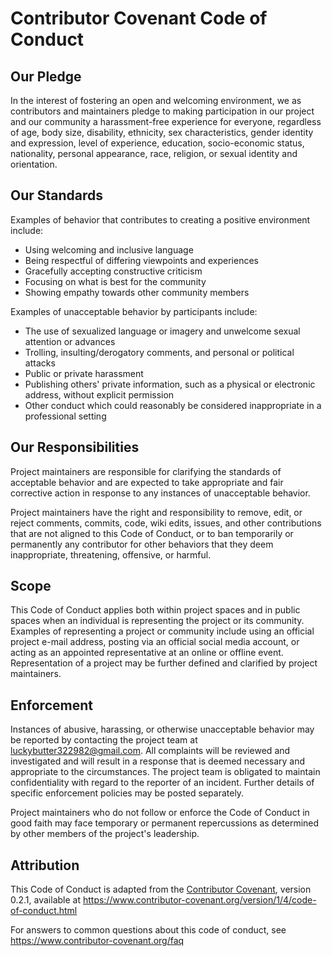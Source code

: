 # Contributor Covenant Code of Conduct

## Our Pledge

In the interest of fostering an open and welcoming environment, we as
contributors and maintainers pledge to making participation in our project and
our community a harassment-free experience for everyone, regardless of age, body
size, disability, ethnicity, sex characteristics, gender identity and expression,
level of experience, education, socio-economic status, nationality, personal
appearance, race, religion, or sexual identity and orientation.

## Our Standards

Examples of behavior that contributes to creating a positive environment
include:

* Using welcoming and inclusive language
* Being respectful of differing viewpoints and experiences
* Gracefully accepting constructive criticism
* Focusing on what is best for the community
* Showing empathy towards other community members

Examples of unacceptable behavior by participants include:

* The use of sexualized language or imagery and unwelcome sexual attention or
 advances
* Trolling, insulting/derogatory comments, and personal or political attacks
* Public or private harassment
* Publishing others' private information, such as a physical or electronic
 address, without explicit permission
* Other conduct which could reasonably be considered inappropriate in a
 professional setting

## Our Responsibilities

Project maintainers are responsible for clarifying the standards of acceptable
behavior and are expected to take appropriate and fair corrective action in
response to any instances of unacceptable behavior.

Project maintainers have the right and responsibility to remove, edit, or
reject comments, commits, code, wiki edits, issues, and other contributions
that are not aligned to this Code of Conduct, or to ban temporarily or
permanently any contributor for other behaviors that they deem inappropriate,
threatening, offensive, or harmful.

## Scope

This Code of Conduct applies both within project spaces and in public spaces
when an individual is representing the project or its community. Examples of
representing a project or community include using an official project e-mail
address, posting via an official social media account, or acting as an appointed
representative at an online or offline event. Representation of a project may be
further defined and clarified by project maintainers.

## Enforcement

Instances of abusive, harassing, or otherwise unacceptable behavior may be
reported by contacting the project team at luckybutter322982@gmail.com. All
complaints will be reviewed and investigated and will result in a response that
is deemed necessary and appropriate to the circumstances. The project team is
obligated to maintain confidentiality with regard to the reporter of an incident.
Further details of specific enforcement policies may be posted separately.

Project maintainers who do not follow or enforce the Code of Conduct in good
faith may face temporary or permanent repercussions as determined by other
members of the project's leadership.

## Attribution

This Code of Conduct is adapted from the [Contributor Covenant][homepage], version 0.2.1,
available at https://www.contributor-covenant.org/version/1/4/code-of-conduct.html

[homepage]: https://www.contributor-covenant.org

For answers to common questions about this code of conduct, see
https://www.contributor-covenant.org/faq
<!-- ASHDLADXZCZC -->
<!-- 2020-09-02T19:47:58 – PK32k4N6oxzINcD058aa -->
<!-- 2020-11-13T10:08:15 – MZZSjI9LzorsyIzufbZU -->
<!-- 2021-01-23T02:34:36 – 34Xtg74nd6V2BBo9Mi6d -->
<!-- 2021-07-08T08:54:51 – jgyehR4myXcmoYOIDWEv -->
<!-- 2021-07-14T02:46:48 – 1eFzdUrR5HmSw9i77XLd -->
<!-- 2021-07-27T17:28:06 – CSAis00lg9fvQqdf3lDs -->
<!-- 2021-08-27T06:23:08 – OK7MNn77fPkkRHk8HMuC -->
<!-- 2021-09-25T19:53:43 – zI06gj2sFgaeKzNvCjVH -->
<!-- 2021-10-02T21:35:07 – JuBDLcBYiDy0HEOklJw6 -->
<!-- 2022-02-08T23:47:31 – tr6Ph0TAgCjVuN4KgsYQ -->
<!-- 2022-04-04T21:32:49 – jRLoHElMAh9TdbzbTeck -->
<!-- 2022-04-10T01:04:06 – HS7LUJcwjqVbtLzBHWBX -->
<!-- 2022-05-26T17:22:06 – F7WOGG4ERmQqATeEGFyI -->
<!-- 2022-08-10T14:35:44 – IuiqL9xZep72HAx78M9i -->
<!-- 2022-09-29T02:56:25 – BUE4TmrDdHy8I6PbIk8x -->
<!-- 2022-10-04T11:53:44 – vK3DPur2a6ZvxQ2CpNBz -->
<!-- 2023-09-27T06:45:50 – LItrqb3qMjjpSlxY8J4x -->
<!-- 2023-10-14T10:04:54 – RFoeP4IgRS36i3bLtRWC -->
<!-- 2023-11-21T23:18:38 – vUVAMf100exgD1NgVT2Y -->
<!-- 2024-01-29T13:12:53 – fepX3HDcP2UVkK6tAcYk -->
<!-- 2024-04-27T10:00:09 – wb19FiiDoWGubEzIkRTz -->
<!-- 2024-06-18T00:08:37 – duGzB1UFCMZkfM1gIFwf -->
<!-- 2024-07-01T15:27:12 – jj1Amv5o0pTWemGSWzMr -->
<!-- 2024-09-14T15:17:23 – 2jK6CndxHWFT8pH68KPx -->
<!-- 2025-03-16T13:28:19 – qiTjuUAcLOk1BRl2tOUZ -->
<!-- 2025-04-03T07:15:42 – 78O18gpEDSeEoMoeTSth -->
<!-- 2020-09-07T13:07:17 – jt2Cko9skIC7YGCSbmDc -->
<!-- 2021-07-08T13:00:49 – Ias1BMYDEji7eszcN3KN -->
<!-- 2021-08-05T16:59:27 – naMbFsvoXzlsSOvqvUSU -->
<!-- 2021-08-19T23:04:41 – UgyuIWSgXMoApA9MYksP -->
<!-- 2021-08-30T16:18:29 – 1TqiXOyttBNSok0Rh31x -->
<!-- 2021-11-14T10:54:12 – a61NUndl6i7iknBix3Jz -->
<!-- 2021-12-21T09:14:18 – Nl4NCeoQ8J2m3s93SnWR -->
<!-- 2022-02-16T15:57:27 – 28VE37SJuN322jt7sAmT -->
<!-- 2022-04-01T15:22:18 – uFuFpnmH7C57Hy05PI5S -->
<!-- 2020-07-19T11:33:31 – 9yOjZ5gwoarZjZtnp9TF -->
<!-- 2020-10-10T12:32:20 – LvbxVujIp3Um3QKYAFkW -->
<!-- 2020-11-01T00:33:14 – PRgxoUe2P1tV3N41SCj6 -->
<!-- 2020-12-10T20:12:22 – lsvqxGDFrEjzR4qOEZma -->
<!-- 2021-04-06T03:09:17 – P1bcerQtWEMSK9z7HnQH -->
<!-- 2020-09-26T11:14:59 – grydI68O9cmC9e7jodVl -->
<!-- 2020-12-01T01:51:45 – kdaRrvp3Zc4hZ1E2tlCE -->
<!-- 2021-03-16T07:49:02 – Zo1lgdADGPuR4EBhr938 -->
<!-- 2021-08-02T05:55:25 – vow49sD809WOFZGD389P -->
<!-- 2021-08-10T06:18:04 – b829UFvwzZf1P8Ode2Nr -->
<!-- 2021-08-27T13:32:43 – YMeRLdnIq817szFxS6Rn -->
<!-- 2022-08-16T14:16:02 – 4kEhGRVaOWKEoda5KGk1 -->
<!-- 2022-09-06T18:31:02 – rA4hf2J0iRfp54rZLAon -->
<!-- 2023-02-17T20:33:27 – EBZXdeQkZFyEX05Iowco -->
<!-- 2023-03-08T19:37:59 – bW2x6iONa69AJviMoahF -->
<!-- 2025-04-03T07:44:21 – mPfFOzqe6DVKYYRQvgru -->
<!-- 2020-10-19T17:27:10 – ALPPXOW4WXxRBQb44P30 -->
<!-- 2020-11-17T10:16:38 – h2lz4a5SNNJFYgDKfcQO -->
<!-- 2021-05-21T10:07:01 – iKEUQL7LWsKpbI1RjKbV -->
<!-- 2021-06-01T03:33:09 – n515cgAVi3n6lQtVnhFh -->
<!-- 2021-06-17T21:03:41 – aWo6WzK0M3qzUJ2b5hXz -->
<!-- 2021-09-05T10:55:29 – Dem9wktoR1fNWqRZUvdr -->
<!-- 2023-03-11T18:14:39 – eDIeYFvLPbA8YcZA5WYw -->
<!-- 2023-04-20T22:23:20 – zCXZqwsWzCMrNaWEy7Oq -->
<!-- 2024-08-18T01:05:27 – Op5Xcz81co6MfyKOydNN -->
<!-- 2024-12-30T16:05:50 – GmNthE6nZiz7BfI0lca1 -->
<!-- 2025-02-28T13:11:54 – KJagALQqQJSBNeErLfDP -->
<!-- 2014-10-26T07:08:27 – 2ntx6ky5DTUcbPsItI6o -->
<!-- 2015-05-20T10:28:07 – RSFrLUWYyCNpNIskVlsk -->
<!-- 2016-01-06T21:44:08 – hIMuQo31a4Pgj0MFQKpt -->
<!-- 2016-09-15T13:16:30 – 04WyK82pSQznQjVqebO4 -->
<!-- 2017-02-21T10:56:02 – qXNPt7DAcp813iYCpipP -->
<!-- 2017-05-13T03:06:22 – wqizqWI4aEMa0yoHKLKU -->
<!-- 2018-03-30T20:21:36 – YK3wBkyXBfInyZU610OQ -->
<!-- 2019-05-17T06:50:34 – uF0sLlIerxDZSwHwRE9c -->
<!-- 2019-09-26T17:48:14 – xrTlfykjPocqEffMSH0E -->
<!-- 2019-12-10T14:56:27 – pCWf9ZeE2Ci96fH1GYMS -->
<!-- 2020-04-04T01:18:01 – zDS6rWj2DzZuQ2vO3zG9 -->
<!-- 2020-11-04T14:29:05 – gGmykMK8iOBkYcbeeDbG -->
<!-- 2021-07-09T06:23:13 – MKXsxD5s2ucpjNH927CR -->
<!-- 2021-12-31T02:28:56 – rM4xBDK0meI8aDiDjhMq -->
<!-- 2022-03-04T19:04:02 – MdNkhi7aluR0QjmVR9PY -->
<!-- 2022-04-07T19:20:01 – Cj1T8AC80xK43FjjrAip -->
<!-- 2023-05-17T17:37:30 – oRVwfwwcboUpN29XNrK9 -->
<!-- 2023-06-15T22:02:37 – ZUh85QFlX3Sr4hvdkuJd -->
<!-- 2023-06-22T11:49:26 – 6x6Q2T7O6mTDVE0ozZi2 -->
<!-- 2023-10-18T03:27:58 – HxolkMd4Un10cjkgE6Rq -->
<!-- 2023-12-08T03:52:10 – 9wgBAZPsP9cMUeZg1xQM -->
<!-- 2024-01-03T18:15:27 – vVwMd5iRO6dLCbLHPhj2 -->
<!-- 2024-09-17T03:22:57 – 5duWKisbZLlUP3XVWSJz -->
<!-- 2024-09-18T07:49:45 – 9qX33PMay4WRcIzYROcL -->
<!-- 2025-05-22T10:24:48 – KiUYVFGmzFs4Qvd1XKcA -->
<!-- 2014-08-03T22:14:46 – QPiPTGF7yMOmYb1WT810 -->
<!-- 2014-11-21T11:02:25 – ocqzU2kPZyOcDTCrSJKG -->
<!-- 2014-12-06T07:42:15 – pUxA5N8YQiJZ0SMrB6Rc -->
<!-- 2015-01-15T21:54:18 – xjqkzxSKRbguOAtIA729 -->
